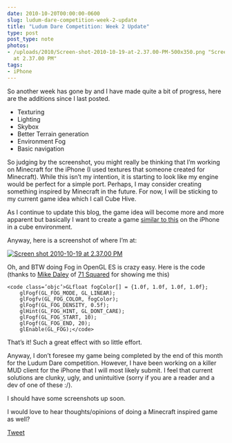 ```yaml
---
date: 2010-10-20T00:00:00-0600
slug: ludum-dare-competition-week-2-update
title: "Ludum Dare Competition: Week 2 Update"
type: post
post_type: note
photos:
- /uploads/2010/Screen-shot-2010-10-19-at-2.37.00-PM-500x350.png "Screen shot 2010-10-19
  at 2.37.00 PM"
tags:
- iPhone
---
```

So another week has gone by and I have made quite a bit of progress, here are the additions since I last posted.


* Texturing
* Lighting
* Skybox
* Better Terrain generation
* Environment Fog
* Basic navigation


So judging by the screenshot, you might really be thinking that I’m working on Minecraft for the iPhone (I used textures that someone created for Minecraft). While this isn’t my intention, it is starting to look like my engine would be perfect for a simple port. Perhaps, I may consider creating something inspired by Minecraft in the future. For now, I will be sticking to my current game idea which I call Cube Hive.


As I continue to update this blog, the game idea will become more and more apparent but basically I want to create a game [similar to this](http://sites.google.com/site/handkor/hive%E2%80%99sprojectpage) on the iPhone in a cube environment.


Anyway, here is a screenshot of where I’m at:


[![](/uploads/2010/Screen-shot-2010-10-19-at-2.37.00-PM-500x350.png "Screen shot 2010-10-19 at 2.37.00 PM")](http://brandontreb.com/wp-content/uploads/2010/10/Screen-shot-2010-10-19-at-2.37.00-PM.png)


Oh, and BTW doing Fog in OpenGL ES is crazy easy. Here is the code (thanks to [Mike Daley](http://twitter.com/#!/mikedaley) of [71 Squared](http://www.71squared.com/) for showing me this)




```
<code class=’objc’>GLfloat fogColor[] = {1.0f, 1.0f, 1.0f, 1.0f};
    glFogf(GL_FOG_MODE, GL_LINEAR);
    glFogfv(GL_FOG_COLOR, fogColor);
    glFogf(GL_FOG_DENSITY, 0.5f);
    glHint(GL_FOG_HINT, GL_DONT_CARE);
    glFogf(GL_FOG_START, 10);
    glFogf(GL_FOG_END, 20);
    glEnable(GL_FOG);</code>
```


That’s it! Such a great effect with so little effort.


Anyway, I don’t foresee my game being completed by the end of this month for the Ludum Dare competition. However, I have been working on a killer MUD client for the iPhone that I will most likely submit. I feel that current solutions are clunky, ugly, and unintuitive (sorry if you are a reader and a dev of one of these :/).


I should have some screenshots up soon.


I would love to hear thoughts/opinions of doing a Minecraft inspired game as well?



[Tweet](http://twitter.com/share)


